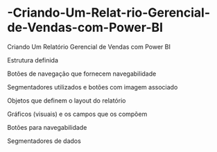 # -Criando-Um-Relat-rio-Gerencial-de-Vendas-com-Power-BI
 Criando Um Relatório Gerencial de Vendas com Power BI
 
Estrutura definida 

Botões de navegação que fornecem navegabilidade 

Segmentadores utilizados e botões com imagem associado 

Objetos que definem o layout do relatório 

Gráficos (visuais) e os campos que os compõem 

Botões para navegabilidade 

Segmentadores de dados 
